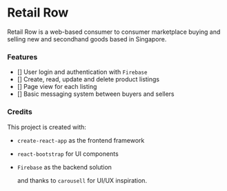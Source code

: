 # Retail Row

Retail Row is a web-based consumer to consumer marketplace buying and selling new and secondhand goods based in Singapore.

### Features

- [] User login and authentication with `Firebase`
- [] Create, read, update and delete product listings
- [] Page view for each listing
- [] Basic messaging system between buyers and sellers

### Credits

This project is created with:

- `create-react-app` as the frontend framework
- `react-bootstrap` for UI components
- `Firebase` as the backend solution

  and thanks to `carousell` for UI/UX inspiration.

